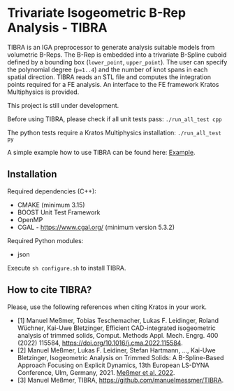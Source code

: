 # Trivariate Isogeometric B-Rep Analysis - TIBRA 

TIBRA is an IGA preprocessor to generate analysis suitable models from volumetric B-Reps. The B-Rep is embedded into a trivariate B-Spline cuboid defined by a bounding box (`lower_point`, `upper_point`). The user can specify the polynomial degree (`p=1..4`) and the number of knot spans in each spatial direction. TIBRA reads an STL file and computes the integration points required for a FE analysis. An interface to the FE framework Kratos Multiphysics is provided. 

This project is still under development.

Before using TIBRA, please check if all unit tests pass: `./run_all_test cpp`

The python tests require a Kratos Multiphysics installation: `./run_all_test py`

A simple example how to use TIBRA can be found here: [Example](https://github.com/manuelmessmer/TIBRA/tree/main/examples/cantilever).

## Installation
Required dependencies (C++):
- CMAKE (minimum 3.15)
- BOOST Unit Test Framework
- OpenMP
- CGAL - https://www.cgal.org/ (minimum version 5.3.2) 

Required Python modules:
- json

Execute `sh configure.sh` to install TIBRA.

## How to cite TIBRA?
Please, use the following references when citing Kratos in your work.
- [1] Manuel Meßmer, Tobias Teschemacher, Lukas F. Leidinger, Roland Wüchner, Kai-Uwe Bletzinger, Efficient CAD-integrated isogeometric analysis of trimmed solids, Comput. Methods Appl. Mech. Engrg. 400 (2022) 115584, https://doi.org/10.1016/j.cma.2022.115584.
- [2] Manuel Meßmer, Lukas F. Leidiner, Stefan Hartmann, ..., Kai-Uwe Bletzinger, Isogeometric Analysis on Trimmed Solids: A B-Spline-Based Approach Focusing on Explicit Dynamics, 13th European LS-DYNA Conference, Ulm, Germany, 2021. [Meßmer et al. 2022](https://www.researchgate.net/publication/357053531_Isogeometric_Analysis_on_Trimmed_Solids_A_B-Spline-Based_Approach_Focusing_on_Explicit_Dynamics).
- [3] Manuel Meßmer, TIBRA, https://github.com/manuelmessmer/TIBRA.

